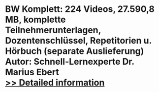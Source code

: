 # BW Komplett: 224 Videos, 27.590,8 MB, komplette Teilnehmerunterlagen, Dozentenschlüssel, Repetitorien u. Hörbuch (separate Auslieferung) Autor: Schnell-Lernexperte Dr. Marius Ebert<br />[>> Detailed information](https://secure.shareit.com/shareit/product.html?productid=300580128&affiliateid=200057808)